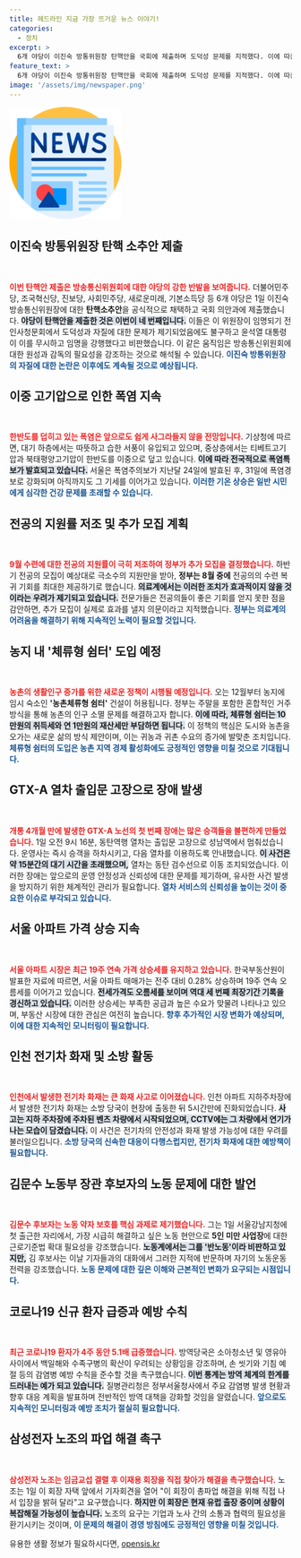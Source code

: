```yaml
---
title: 헤드라인 지금 가장 뜨거운 뉴스 이야기!
categories:
  - 정치
excerpt: >
  6개 야당이 이진숙 방통위원장 탄핵안을 국회에 제출하며 도덕성 문제를 지적했다. 이에 따른 파장은? 클릭해 자세히 알아보세요!
feature_text: >
  6개 야당이 이진숙 방통위원장 탄핵안을 국회에 제출하며 도덕성 문제를 지적했다. 이에 따른 파장은? 클릭해 자세히 알아보세요!
image: '/assets/img/newspaper.png'
---
```


<p><img src="/assets/img/newspaper.png" alt="kimp 속보" /></p>

<h2 data-ke-size="size26">이진숙 방통위원장 탄핵 소추안 제출</h2>

<p data-ke-size="size16">&nbsp;</p>

<p><b><span style="color: #ee2323;">이번 탄핵안 제출은 방송통신위원회에 대한 야당의 강한 반발을 보여줍니다.</span></b> 더불어민주당, 조국혁신당, 진보당, 사회민주당, 새로운미래, 기본소득당 등 6개 야당은 1일 이진숙 방송통신위원장에 대한 <b>탄핵소추안</b>을 공식적으로 채택하고 국회 의안과에 제출했습니다. <b><span style="background-color: #21538527;">야당이 탄핵안을 제출한 것은 이번이 네 번째입니다.</span></b> 이들은 이 위원장이 임명되기 전 인사청문회에서 도덕성과 자질에 대한 문제가 제기되었음에도 불구하고 윤석열 대통령이 이를 무시하고 임명을 강행했다고 비판했습니다. 이 같은 움직임은 방송통신위원회에 대한 원성과 감독의 필요성을 강조하는 것으로 해석될 수 있습니다. <b><span style="color: #1a5490;">이진숙 방통위원장의 자질에 대한 논란은 이후에도 계속될 것으로 예상됩니다.</span></b></p>

<h2 data-ke-size="size26">이중 고기압으로 인한 폭염 지속</h2>

<p data-ke-size="size16">&nbsp;</p>

<p><b><span style="color: #ee2323;">한반도를 덥히고 있는 폭염은 앞으로도 쉽게 사그라들지 않을 전망입니다.</span></b> 기상청에 따르면, 대기 하층에서는 따뜻하고 습한 서풍이 유입되고 있으며, 중상층에서는 티베트고기압과 북태평양고기압이 한반도를 이중으로 덮고 있습니다. <b><span style="background-color: #21538527;">이에 따라 전국적으로 폭염특보가 발효되고 있습니다.</span></b> 서울은 폭염주의보가 지난달 24일에 발효된 후, 31일에 폭염경보로 강화되며 아직까지도 그 기세를 이어가고 있습니다. <b><span style="color: #1a5490;">이러한 기온 상승은 일반 시민에게 심각한 건강 문제를 초래할 수 있습니다.</span></b></p>

<h2 data-ke-size="size26">전공의 지원률 저조 및 추가 모집 계획</h2>

<p data-ke-size="size16">&nbsp;</p>

<p><b><span style="color: #ee2323;">9월 수련에 대한 전공의 지원률이 극히 저조하여 정부가 추가 모집을 결정했습니다.</span></b> 하반기 전공의 모집이 예상대로 극소수의 지원만을 받아, <b>정부는 8월 중에</b> 전공의의 수련 복귀 기회를 최대한 제공하기로 했습니다. <b><span style="background-color: #21538527;">의료계에서는 이러한 조치가 효과적이지 않을 것이라는 우려가 제기되고 있습니다.</span></b> 전문가들은 전공의들이 좋은 기회를 얻지 못한 점을 감안하면, 추가 모집이 실제로 효과를 낼지 의문이라고 지적했습니다. <b><span style="color: #1a5490;">정부는 의료계의 어려움을 해결하기 위해 지속적인 노력이 필요할 것입니다.</span></b></p>

<h2 data-ke-size="size26">농지 내 '체류형 쉼터' 도입 예정</h2>

<p data-ke-size="size16">&nbsp;</p>

<p><b><span style="color: #ee2323;">농촌의 생활인구 증가를 위한 새로운 정책이 시행될 예정입니다.</span></b> 오는 12월부터 농지에 임시 숙소인 <b>'농촌체류형 쉼터'</b> 건설이 허용됩니다. 정부는 주말을 포함한 혼합적인 거주 방식을 통해 농촌의 인구 소멸 문제를 해결하고자 합니다. <b><span style="background-color: #21538527;">이에 따라, 체류형 쉼터는 10만원의 취득세와 연 1만원의 재산세만 부담하면 됩니다.</span></b> 이 정책의 핵심은 도시와 농촌을 오가는 새로운 삶의 방식 제안이며, 이는 귀농과 귀촌 수요의 증가에 발맞춘 조치입니다. <b><span style="color: #1a5490;">체류형 쉼터의 도입은 농촌 지역 경제 활성화에도 긍정적인 영향을 미칠 것으로 기대됩니다.</span></b></p>

<h2 data-ke-size="size26">GTX-A 열차 출입문 고장으로 장애 발생</h2>

<p data-ke-size="size16">&nbsp;</p>

<p><b><span style="color: #ee2323;">개통 4개월 만에 발생한 GTX-A 노선의 첫 번째 장애는 많은 승객들을 불편하게 만들었습니다.</span></b> 1일 오전 9시 16분, 동탄역행 열차는 출입문 고장으로 성남역에서 멈춰섰습니다. 운영사는 즉시 승객을 하차시키고, 다음 열차를 이용하도록 안내했습니다. <b><span style="background-color: #21538527;">이 사건은 약 15분간의 대기 시간을 초래했으며,</span></b> 열차는 동탄 검수선으로 이동 조치되었습니다. 이러한 장애는 앞으로의 운영 안정성과 신뢰성에 대한 문제를 제기하며, 유사한 사건 발생을 방지하기 위한 체계적인 관리가 필요합니다. <b><span style="color: #1a5490;">열차 서비스의 신뢰성을 높이는 것이 중요한 이슈로 부각되고 있습니다.</span></b></p>

<h2 data-ke-size="size26">서울 아파트 가격 상승 지속</h2>

<p data-ke-size="size16">&nbsp;</p>

<p><b><span style="color: #ee2323;">서울 아파트 시장은 최근 19주 연속 가격 상승세를 유지하고 있습니다.</span></b> 한국부동산원이 발표한 자료에 따르면, 서울 아파트 매매가는 전주 대비 0.28% 상승하며 19주 연속 오름세를 이어가고 있습니다. <b><span style="background-color: #21538527;">전세가격도 오름세를 보이며 역대 세 번째 최장기간 기록을 경신하고 있습니다.</span></b> 이러한 상승세는 부족한 공급과 높은 수요가 맞물려 나타나고 있으며, 부동산 시장에 대한 관심은 여전히 높습니다. <b><span style="color: #1a5490;">향후 추가적인 시장 변화가 예상되며, 이에 대한 지속적인 모니터링이 필요합니다.</span></b></p>

<h2 data-ke-size="size26">인천 전기차 화재 및 소방 활동</h2>

<p data-ke-size="size16">&nbsp;</p>

<p><b><span style="color: #ee2323;">인천에서 발생한 전기차 화재는 큰 화재 사고로 이어졌습니다.</span></b> 인천 아파트 지하주차장에서 발생한 전기차 화재는 소방 당국이 현장에 출동한 뒤 5시간만에 진화되었습니다. <b><span style="background-color: #21538527;">사고는 지하 주차장에 주차된 벤츠 차량에서 시작되었으며, CCTV에는 그 차량에서 연기가 나는 모습이 담겼습니다.</span></b> 이 사건은 전기차의 안전성과 화재 발생 가능성에 대한 우려를 불러일으킵니다. <b><span style="color: #1a5490;">소방 당국의 신속한 대응이 다행스럽지만, 전기차 화재에 대한 예방책이 필요합니다.</span></b></p>

<h2 data-ke-size="size26">김문수 노동부 장관 후보자의 노동 문제에 대한 발언</h2>

<p data-ke-size="size16">&nbsp;</p>

<p><b><span style="color: #ee2323;">김문수 후보자는 노동 약자 보호를 핵심 과제로 제기했습니다.</span></b> 그는 1일 서울강남지청에 첫 출근한 자리에서, 가장 시급히 해결하고 싶은 노동 현안으로 <b>5인 미만 사업장</b>에 대한 근로기준법 확대 필요성을 강조했습니다. <b><span style="background-color: #21538527;">노동계에서는 그를 '반노동'이라 비판하고 있지만,</span></b> 김 후보사는 이날 기자들과의 대화에서 그러한 지적에 반문하며 자기의 노동운동 전력을 강조했습니다. <b><span style="color: #1a5490;">노동 문제에 대한 깊은 이해와 근본적인 변화가 요구되는 시점입니다.</span></b></p>

<h2 data-ke-size="size26">코로나19 신규 환자 급증과 예방 수칙</h2>

<p data-ke-size="size16">&nbsp;</p>

<p><b><span style="color: #ee2323;">최근 코로나19 환자가 4주 동안 5.1배 급증했습니다.</span></b> 방역당국은 소아청소년 및 영유아 사이에서 백일해와 수족구병의 확산이 우려되는 상황임을 강조하며, 손 씻기와 기침 예절 등의 감염병 예방 수칙을 준수할 것을 촉구했습니다. <b><span style="background-color: #21538527;">이번 통계는 방역 체계의 한계를 드러내는 예가 되고 있습니다.</span></b> 질병관리청은 정부서울청사에서 주요 감염병 발생 현황과 향후 대응 계획을 발표하며 전반적인 방역 대책을 강화할 것임을 알렸습니다. <b><span style="color: #1a5490;">앞으로도 지속적인 모니터링과 예방 조치가 절실히 필요합니다.</span></b></p>

<h2 data-ke-size="size26">삼성전자 노조의 파업 해결 촉구</h2>

<p data-ke-size="size16">&nbsp;</p>

<p><b><span style="color: #ee2323;">삼성전자 노조는 임금교섭 결렬 후 이재용 회장을 직접 찾아가 해결을 촉구했습니다.</span></b> 노조는 1일 이 회장 자택 앞에서 기자회견을 열어 "이 회장이 총파업 해결을 위해 직접 나서 입장을 밝혀 달라"고 요구했습니다. <b><span style="background-color: #21538527;">하지만 이 회장은 현재 유럽 출장 중이며 상황이 복잡해질 가능성이 높습니다.</span></b> 노조의 요구는 기업과 노사 간의 소통과 협력의 필요성을 환기시키는 것이며, <b><span style="color: #1a5490;">이 문제의 해결이 경영 방침에도 긍정적인 영향을 미칠 것입니다.</span></b></p>
유용한 생활 정보가 필요하시다면, <a href="https://opensis.kr" rel="dofollow">opensis.kr</a>


